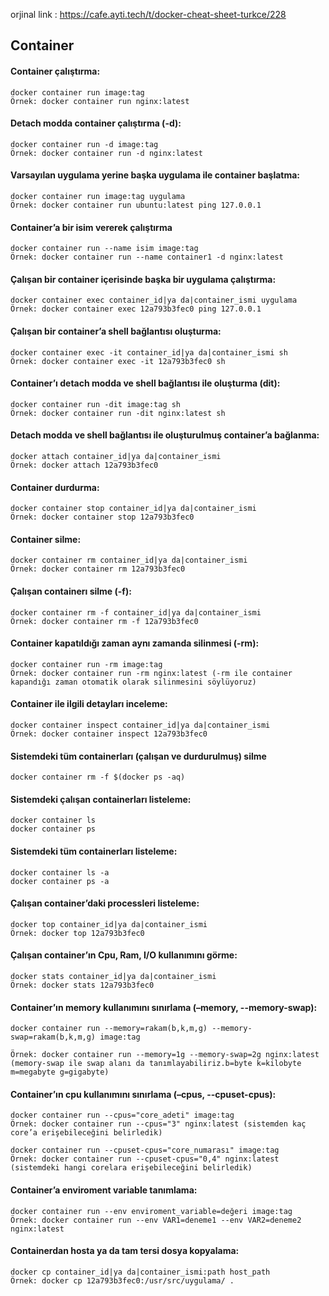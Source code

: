 orjinal link : https://cafe.ayti.tech/t/docker-cheat-sheet-turkce/228
## Container
#### Container çalıştırma:
``` 
docker container run image:tag
Örnek: docker container run nginx:latest
``` 
#### Detach modda container çalıştırma (-d):
``` 
docker container run -d image:tag
Örnek: docker container run -d nginx:latest
``` 
#### Varsayılan uygulama yerine başka uygulama ile container başlatma:
``` 
docker container run image:tag uygulama
Örnek: docker container run ubuntu:latest ping 127.0.0.1
``` 
#### Container’a bir isim vererek çalıştırma
``` 
docker container run --name isim image:tag
Örnek: docker container run --name container1 -d nginx:latest
``` 
#### Çalışan bir container içerisinde başka bir uygulama çalıştırma:
``` 
docker container exec container_id|ya da|container_ismi uygulama
Örnek: docker container exec 12a793b3fec0 ping 127.0.0.1
``` 
#### Çalışan bir container’a shell bağlantısı oluşturma:
``` 
docker container exec -it container_id|ya da|container_ismi sh
Örnek: docker container exec -it 12a793b3fec0 sh
``` 
#### Container’ı detach modda ve shell bağlantısı ile oluşturma (dit):
``` 
docker container run -dit image:tag sh
Örnek: docker container run -dit nginx:latest sh
``` 
#### Detach modda ve shell bağlantısı ile oluşturulmuş container’a bağlanma:
``` 
docker attach container_id|ya da|container_ismi
Örnek: docker attach 12a793b3fec0
``` 
#### Container durdurma:
``` 
docker container stop container_id|ya da|container_ismi
Örnek: docker container stop 12a793b3fec0
``` 
#### Container silme:
``` 
docker container rm container_id|ya da|container_ismi
Örnek: docker container rm 12a793b3fec0
``` 
#### Çalışan containerı silme (-f):
``` 
docker container rm -f container_id|ya da|container_ismi
Örnek: docker container rm -f 12a793b3fec0
``` 
#### Container kapatıldığı zaman aynı zamanda silinmesi (-rm):
``` 
docker container run -rm image:tag
Örnek: docker container run -rm nginx:latest (-rm ile container kapandığı zaman otomatik olarak silinmesini söylüyoruz)
``` 
#### Container ile ilgili detayları inceleme:
``` 
docker container inspect container_id|ya da|container_ismi
Örnek: docker container inspect 12a793b3fec0
``` 
#### Sistemdeki tüm containerları (çalışan ve durdurulmuş) silme
``` 
docker container rm -f $(docker ps -aq)
``` 
#### Sistemdeki çalışan containerları listeleme:
``` 
docker container ls 
docker container ps
``` 
#### Sistemdeki tüm containerları listeleme:
``` 
docker container ls -a 
docker container ps -a
``` 
#### Çalışan container’daki processleri listeleme:
``` 
docker top container_id|ya da|container_ismi
Örnek: docker top 12a793b3fec0
``` 
#### Çalışan container’ın Cpu, Ram, I/O kullanımını görme:
``` 
docker stats container_id|ya da|container_ismi
Örnek: docker stats 12a793b3fec0
``` 
#### Container’ın memory kullanımını sınırlama (–memory, --memory-swap):
``` 
docker container run --memory=rakam(b,k,m,g) --memory-swap=rakam(b,k,m,g) image:tag

Örnek: docker container run --memory=1g --memory-swap=2g nginx:latest 
(memory-swap ile swap alanı da tanımlayabiliriz.b=byte k=kilobyte m=megabyte g=gigabyte)
``` 
#### Container’ın cpu kullanımını sınırlama (–cpus, --cpuset-cpus):
```
docker container run --cpus="core_adeti" image:tag
Örnek: docker container run --cpus="3" nginx:latest (sistemden kaç core’a erişebileceğini belirledik)

docker container run --cpuset-cpus="core_numarası" image:tag
Örnek: docker container run --cpuset-cpus="0,4" nginx:latest (sistemdeki hangi corelara erişebileceğini belirledik) 
``` 
#### Container’a enviroment variable tanımlama:
``` 
docker container run --env enviroment_variable=değeri image:tag
Örnek: docker container run --env VAR1=deneme1 --env VAR2=deneme2 nginx:latest
``` 
#### Containerdan hosta ya da tam tersi dosya kopyalama:
``` 
docker cp container_id|ya da|container_ismi:path host_path
Örnek: docker cp 12a793b3fec0:/usr/src/uygulama/ .
``` 
